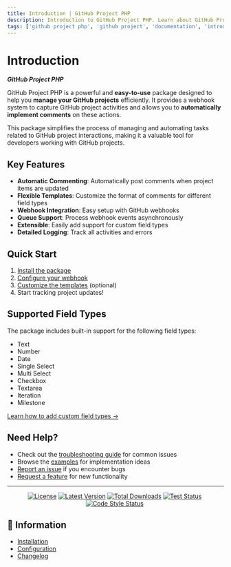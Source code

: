 ```yaml
---
title: Introduction | GitHub Project PHP
description: Introduction to GitHub Project PHP. Learn about GitHub Project PHP, its features, and how it can help you manage your GitHub projects efficiently. Get started to check out the features and functionalities of the GitHub Project PHP.
tags: ['github project php', 'github project', 'documentation', 'introduction', 'features', 'functionalities']
---
```


<head>
  <meta name="robots" content="index,follow" />
  <meta name="author" content="CSlant" />
  <meta name="generator" content="Docusaurus" />
  <meta name="theme-color" content="#2e8555" />
  
  <link rel="canonical" href="https://docs.cslant.com/github-project-php/introduction" />
  
  <meta property="og:title" content="Introduction | GitHub Project PHP" />
  <meta property="og:description" content="Introduction to GitHub Project PHP. Learn about GitHub Project PHP, its features, and how it can help you manage your GitHub projects efficiently. Get starte..." />
  <meta property="og:type" content="article" />
  <meta property="og:url" content="https://docs.cslant.com/github-project-php/introduction" />
  <meta property="og:site_name" content="GitHub Project PHP Documentation" />
  <meta property="og:locale" content="en_US" />
  
  <meta name="twitter:card" content="summary_large_image" />
  <meta name="twitter:title" content="Introduction | GitHub Project PHP" />
  <meta name="twitter:description" content="Introduction to GitHub Project PHP. Learn about GitHub Project PHP, its features, and how it can help you manage your GitHub projects efficiently. Get starte..." />
  <meta name="twitter:creator" content="@cslantofficial" />
  <meta name="twitter:site" content="@cslantofficial" />
  
  <meta name="format-detection" content="telephone=no" />
  <meta name="mobile-web-app-capable" content="yes" />
  <meta name="apple-mobile-web-app-capable" content="yes" />
  <meta name="apple-mobile-web-app-status-bar-style" content="default" />
  
  <meta property="article:published_time" content="2025-07-21T00:00:00Z" />
  <meta property="article:modified_time" content="2025-07-21T00:00:00Z" />
  <meta property="article:author" content="CSlant" />
  <meta property="article:section" content="Documentation" />
  
  </head>

# Introduction

**_GitHub Project PHP_** 

GitHub Project PHP is a powerful and **easy-to-use** package designed to help you **manage your GitHub projects** efficiently. It provides a webhook system to capture GitHub project activities and allows you to **automatically implement comments** on these actions.

This package simplifies the process of managing and automating tasks related to GitHub project interactions, making it a valuable tool for developers working with GitHub projects.

## Key Features

- **Automatic Commenting**: Automatically post comments when project items are updated
- **Flexible Templates**: Customize the format of comments for different field types
- **Webhook Integration**: Easy setup with GitHub webhooks
- **Queue Support**: Process webhook events asynchronously
- **Extensible**: Easily add support for custom field types
- **Detailed Logging**: Track all activities and errors

## Quick Start

1. [Install the package](./getting-started/installation)
2. [Configure your webhook](./getting-started/webhook-setup)
3. [Customize the templates](./advanced/templates) (optional)
4. Start tracking project updates!

## Supported Field Types

The package includes built-in support for the following field types:

- Text
- Number
- Date
- Single Select
- Multi Select
- Checkbox
- Textarea
- Iteration
- Milestone

[Learn how to add custom field types →](./advanced/templates#adding-a-new-field-type)

## Need Help?

- Check out the [troubleshooting guide](./support/troubleshooting) for common issues
- Browse the [examples](./examples) for implementation ideas
- [Report an issue](https://github.com/cslant/github-project-php/issues) if you encounter bugs
- [Request a feature](https://github.com/cslant/github-project-php/discussions) for new functionality

---

<p align="center">
<a href="https://github.com/cslant/github-project-php?tab=MIT-1-ov-file"><img src="https://img.shields.io/github/license/cslant/github-project-php.svg?style=flat-square" alt="License" /></a>&nbsp;<a href="https://github.com/cslant/github-project-php/releases"><img src="https://img.shields.io/github/release/cslant/github-project-php.svg?style=flat-square" alt="Latest Version" /></a>&nbsp;<a href="https://packagist.org/packages/cslant/github-project-php"><img src="https://img.shields.io/packagist/dt/cslant/github-project-php.svg?style=flat-square" alt="Total Downloads" /></a>&nbsp;<a href="https://github.com/cslant/github-project-php/actions/workflows/setup_test.yml"><img src="https://img.shields.io/github/actions/workflow/status/cslant/github-project-php/setup_test.yml?label=tests&branch=main" alt="Test Status" /></a>&nbsp;<a href="https://github.com/cslant/github-project-php/actions/workflows/php-cs-fixer.yml"><img src="https://img.shields.io/github/actions/workflow/status/cslant/github-project-php/php-cs-fixer.yml?label=code%20style&branch=main" alt="Code Style Status" /></a>&nbsp;
</p>

## 📝 Information

- [Installation](getting-started/installation)
- [Configuration](getting-started/configuration)
- [Changelog](prologue/releases)
